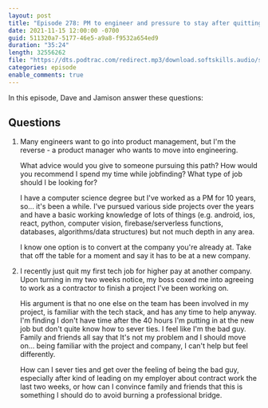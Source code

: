```yaml
---
layout: post
title: "Episode 278: PM to engineer and pressure to stay after quitting"
date: 2021-11-15 12:00:00 -0700
guid: 511320a7-5177-46e5-a9a8-f9532a654ed9
duration: "35:24"
length: 32556262
file: "https://dts.podtrac.com/redirect.mp3/download.softskills.audio/sse-278.mp3"
categories: episode
enable_comments: true
---
```


In this episode, Dave and Jamison answer these questions:

## Questions

1. Many engineers want to go into product management, but I'm the reverse - a product manager who wants to move into engineering.
   
   What advice would you give to someone pursuing this path? How would you recommend I spend my time while jobfinding? What type of job should I be looking for?
   
   I have a computer science degree but I've worked as a PM for 10 years, so... it's been a while. I've pursued various side projects over the years and have a basic working knowledge of lots of things (e.g. android, ios, react, python, computer vision, firebase/serverless functions, databases, algorithms/data structures) but not much depth in any area.
   
   I know one option is to convert at the company you're already at. Take that off the table for a moment and say it has to be at a new company.


2. I recently just quit my first tech job for higher pay at another company. Upon turning in my two weeks notice, my boss coxed me into agreeing to work as a contractor to finish a project I've been working on.
   
   His argument is that no one else on the team has been involved in my project, is familiar with the tech stack, and has any time to help anyway. I'm finding I don't have time after the 40 hours I'm putting in at the new job but don't quite know how to sever ties. I feel like I'm the bad guy. Family and friends all say that It's not my problem and I should move on... being familiar with the project and company, I can't help but feel differently.
   
   How can I sever ties and get over the feeling of being the bad guy, especially after kind of leading on my employer about contract work the last two weeks, or how can I convince family and friends that this is something I should do to avoid burning a professional bridge.
